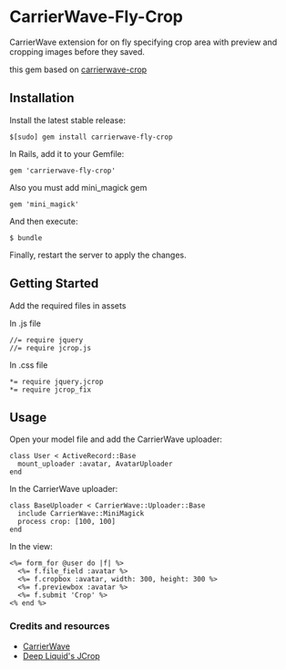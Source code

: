 # CarrierWave-Fly-Crop

CarrierWave extension for on fly specifying crop area with preview and cropping images before they saved.

this gem based on [carrierwave-crop](https://github.com/kirtithorat/carrierwave-crop)

## Installation

Install the latest stable release:

    $[sudo] gem install carrierwave-fly-crop

In Rails, add it to your Gemfile:

    gem 'carrierwave-fly-crop'
    
Also you must add mini_magick gem

    gem 'mini_magick'

And then execute:

    $ bundle

Finally, restart the server to apply the changes.

## Getting Started

Add the required files in assets

In .js file

    //= require jquery
    //= require jcrop.js

In .css file

    *= require jquery.jcrop
    *= require jcrop_fix

## Usage

Open your model file and add the CarrierWave uploader:

    class User < ActiveRecord::Base
      mount_uploader :avatar, AvatarUploader
    end

In the CarrierWave uploader:

    class BaseUploader < CarrierWave::Uploader::Base
      include CarrierWave::MiniMagick
      process crop: [100, 100]
    end

In the view:

    <%= form_for @user do |f| %>
      <%= f.file_field :avatar %>
      <%= f.cropbox :avatar, width: 300, height: 300 %>
      <%= f.previewbox :avatar %>
      <%= f.submit 'Crop' %>
    <% end %>

### Credits and resources
* [CarrierWave](https://github.com/carrierwaveuploader/carrierwave)
* [Deep Liquid's JCrop](http://deepliquid.com/content/Jcrop.html)